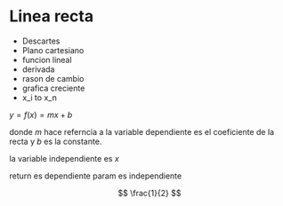 # Linea recta

- Descartes
- Plano cartesiano
- funcion lineal
- derivada
- rason de cambio
- grafica creciente
- x_i to x_n


$y=f(x) = mx+b$

donde $m$ hace referncia a la variable dependiente es el coeficiente de la recta y $b$ es la constante.

la variable independiente es $x$

return es dependiente
param es independiente

$$
\frac{1}{2}
$$